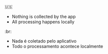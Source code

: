:us:

- Nothing is collected by the app
- All processing happens locally

:br:

- Nada é coletado pelo aplicativo
- Todo o processamento acontece localmente
